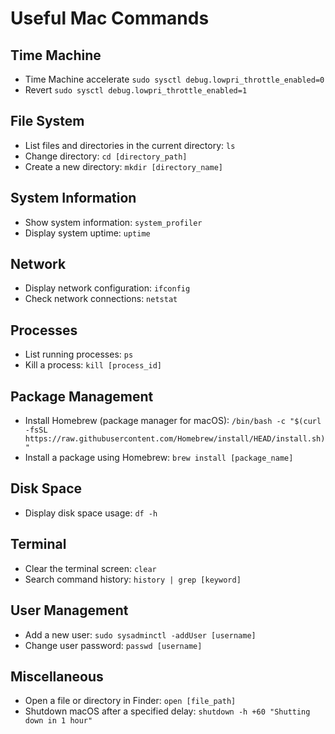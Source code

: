 # Useful Mac Commands

## Time Machine

- Time Machine accelerate
`
sudo sysctl debug.lowpri_throttle_enabled=0
`
- Revert
`
sudo sysctl debug.lowpri_throttle_enabled=1
`

## File System

- List files and directories in the current directory:
  `
  ls
  `
- Change directory:
  `
  cd [directory_path]
  `
- Create a new directory:
  `
  mkdir [directory_name]
  `

## System Information

- Show system information:
  `
  system_profiler
  `
- Display system uptime:
  `
  uptime
  `

## Network

- Display network configuration:
  `
  ifconfig
  `
- Check network connections:
  `
  netstat
  `

## Processes

- List running processes:
  `
  ps
  `
- Kill a process:
  `
  kill [process_id]
  `

## Package Management

- Install Homebrew (package manager for macOS):
  `
  /bin/bash -c "$(curl -fsSL https://raw.githubusercontent.com/Homebrew/install/HEAD/install.sh)"
  `
- Install a package using Homebrew:
  `
  brew install [package_name]
  `

## Disk Space

- Display disk space usage:
  `
  df -h
  `

## Terminal

- Clear the terminal screen:
  `
  clear
  `
- Search command history:
  `
  history | grep [keyword]
  `

## User Management

- Add a new user:
  `
  sudo sysadminctl -addUser [username]
  `
- Change user password:
  `
  passwd [username]
  `

## Miscellaneous

- Open a file or directory in Finder:
  `
  open [file_path]
  `
- Shutdown macOS after a specified delay:
  `
  shutdown -h +60 "Shutting down in 1 hour"
  `
  